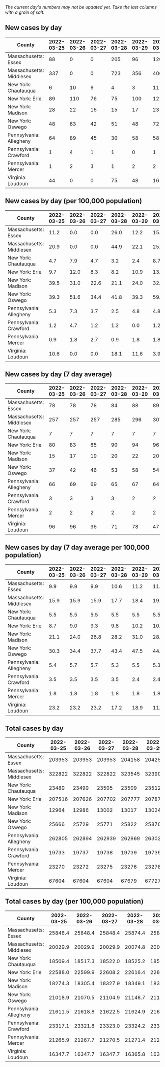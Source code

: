 _The current day's numbers may not be updated yet. Take the last columns with a grain of salt._
## New cases by day

| County | 2022-03-25 | 2022-03-26 | 2022-03-27 | 2022-03-28 | 2022-03-29 | 2022-03-30 | 2022-03-31 |
| --- | --- | --- | --- | --- | --- | --- | --- |
| Massachusetts: Essex | 88 | 0 | 0 | 205 | 96 | 120 |  |
| Massachusetts: Middlesex | 337 | 0 | 0 | 723 | 356 | 406 |  |
| New York: Chautauqua | 6 | 10 | 6 | 4 | 3 | 11 |  |
| New York: Erie | 89 | 110 | 76 | 75 | 100 | 121 |  |
| New York: Madison | 28 | 22 | 16 | 15 | 17 | 23 |  |
| New York: Oswego | 48 | 63 | 42 | 51 | 48 | 72 |  |
| Pennsylvania: Allegheny | 64 | 89 | 45 | 30 | 58 | 58 | 57 |
| Pennsylvania: Crawford | 1 | 4 | 1 | 1 | 0 | 1 | 2 |
| Pennsylvania: Mercer | 1 | 2 | 3 | 1 | 2 | 2 | 2 |
| Virginia: Loudoun | 44 | 0 | 0 | 75 | 48 | 16 | 63 |

## New cases by day (per 100,000 population)

| County | 2022-03-25 | 2022-03-26 | 2022-03-27 | 2022-03-28 | 2022-03-29 | 2022-03-30 | 2022-03-31 |
| --- | --- | --- | --- | --- | --- | --- | --- |
| Massachusetts: Essex | 11.2 | 0.0 | 0.0 | 26.0 | 12.2 | 15.2 |  |
| Massachusetts: Middlesex | 20.9 | 0.0 | 0.0 | 44.9 | 22.1 | 25.2 |  |
| New York: Chautauqua | 4.7 | 7.9 | 4.7 | 3.2 | 2.4 | 8.7 |  |
| New York: Erie | 9.7 | 12.0 | 8.3 | 8.2 | 10.9 | 13.2 |  |
| New York: Madison | 39.5 | 31.0 | 22.6 | 21.1 | 24.0 | 32.4 |  |
| New York: Oswego | 39.3 | 51.6 | 34.4 | 41.8 | 39.3 | 59.0 |  |
| Pennsylvania: Allegheny | 5.3 | 7.3 | 3.7 | 2.5 | 4.8 | 4.8 | 4.7 |
| Pennsylvania: Crawford | 1.2 | 4.7 | 1.2 | 1.2 | 0.0 | 1.2 | 2.4 |
| Pennsylvania: Mercer | 0.9 | 1.8 | 2.7 | 0.9 | 1.8 | 1.8 | 1.8 |
| Virginia: Loudoun | 10.6 | 0.0 | 0.0 | 18.1 | 11.6 | 3.9 | 15.2 |

## New cases by day (7 day average)

| County | 2022-03-25 | 2022-03-26 | 2022-03-27 | 2022-03-28 | 2022-03-29 | 2022-03-30 | 2022-03-31 |
| --- | --- | --- | --- | --- | --- | --- | --- |
| Massachusetts: Essex | 78 | 78 | 78 | 84 | 88 | 89 |  |
| Massachusetts: Middlesex | 257 | 257 | 257 | 285 | 296 | 307 |  |
| New York: Chautauqua | 7 | 7 | 7 | 7 | 7 | 7 |  |
| New York: Erie | 80 | 83 | 85 | 90 | 94 | 96 |  |
| New York: Madison | 15 | 17 | 19 | 20 | 22 | 20 |  |
| New York: Oswego | 37 | 42 | 46 | 53 | 58 | 54 |  |
| Pennsylvania: Allegheny | 66 | 69 | 69 | 65 | 67 | 64 | 57 |
| Pennsylvania: Crawford | 3 | 3 | 3 | 3 | 2 | 2 | 1 |
| Pennsylvania: Mercer | 2 | 2 | 2 | 2 | 2 | 2 | 2 |
| Virginia: Loudoun | 96 | 96 | 96 | 71 | 78 | 47 | 35 |

## New cases by day (7 day average per 100,000 population)

| County | 2022-03-25 | 2022-03-26 | 2022-03-27 | 2022-03-28 | 2022-03-29 | 2022-03-30 | 2022-03-31 |
| --- | --- | --- | --- | --- | --- | --- | --- |
| Massachusetts: Essex | 9.9 | 9.9 | 9.9 | 10.6 | 11.2 | 11.3 |  |
| Massachusetts: Middlesex | 15.9 | 15.9 | 15.9 | 17.7 | 18.4 | 19.0 |  |
| New York: Chautauqua | 5.5 | 5.5 | 5.5 | 5.5 | 5.5 | 5.5 |  |
| New York: Erie | 8.7 | 9.0 | 9.3 | 9.8 | 10.2 | 10.4 |  |
| New York: Madison | 21.1 | 24.0 | 26.8 | 28.2 | 31.0 | 28.2 |  |
| New York: Oswego | 30.3 | 34.4 | 37.7 | 43.4 | 47.5 | 44.2 |  |
| Pennsylvania: Allegheny | 5.4 | 5.7 | 5.7 | 5.3 | 5.5 | 5.3 | 4.7 |
| Pennsylvania: Crawford | 3.5 | 3.5 | 3.5 | 3.5 | 2.4 | 2.4 | 1.2 |
| Pennsylvania: Mercer | 1.8 | 1.8 | 1.8 | 1.8 | 1.8 | 1.8 | 1.8 |
| Virginia: Loudoun | 23.2 | 23.2 | 23.2 | 17.2 | 18.9 | 11.4 | 8.5 |

## Total cases by day

| County | 2022-03-25 | 2022-03-26 | 2022-03-27 | 2022-03-28 | 2022-03-29 | 2022-03-30 | 2022-03-31 |
| --- | --- | --- | --- | --- | --- | --- | --- |
| Massachusetts: Essex | 203953 | 203953 | 203953 | 204158 | 204254 | 204374 |  |
| Massachusetts: Middlesex | 322822 | 322822 | 322822 | 323545 | 323901 | 324307 |  |
| New York: Chautauqua | 23489 | 23499 | 23505 | 23509 | 23512 | 23523 |  |
| New York: Erie | 207516 | 207626 | 207702 | 207777 | 207877 | 207998 |  |
| New York: Madison | 12964 | 12986 | 13002 | 13017 | 13034 | 13057 |  |
| New York: Oswego | 25666 | 25729 | 25771 | 25822 | 25870 | 25942 |  |
| Pennsylvania: Allegheny | 262805 | 262894 | 262939 | 262969 | 263027 | 263085 | 263142 |
| Pennsylvania: Crawford | 19733 | 19737 | 19738 | 19739 | 19739 | 19740 | 19742 |
| Pennsylvania: Mercer | 23270 | 23272 | 23275 | 23276 | 23278 | 23280 | 23282 |
| Virginia: Loudoun | 67604 | 67604 | 67604 | 67679 | 67727 | 67743 | 67806 |

## Total cases by day (per 100,000 population)

| County | 2022-03-25 | 2022-03-26 | 2022-03-27 | 2022-03-28 | 2022-03-29 | 2022-03-30 | 2022-03-31 |
| --- | --- | --- | --- | --- | --- | --- | --- |
| Massachusetts: Essex | 25848.4 | 25848.4 | 25848.4 | 25874.4 | 25886.6 | 25901.8 |  |
| Massachusetts: Middlesex | 20029.9 | 20029.9 | 20029.9 | 20074.8 | 20096.9 | 20122.1 |  |
| New York: Chautauqua | 18509.4 | 18517.3 | 18522.0 | 18525.2 | 18527.5 | 18536.2 |  |
| New York: Erie | 22588.0 | 22599.9 | 22608.2 | 22616.4 | 22627.3 | 22640.4 |  |
| New York: Madison | 18274.3 | 18305.4 | 18327.9 | 18349.1 | 18373.0 | 18405.4 |  |
| New York: Oswego | 21018.9 | 21070.5 | 21104.9 | 21146.7 | 21186.0 | 21245.0 |  |
| Pennsylvania: Allegheny | 21611.5 | 21618.8 | 21622.5 | 21624.9 | 21629.7 | 21634.5 | 21639.2 |
| Pennsylvania: Crawford | 23317.1 | 23321.8 | 23323.0 | 23324.2 | 23324.2 | 23325.3 | 23327.7 |
| Pennsylvania: Mercer | 21265.9 | 21267.7 | 21270.5 | 21271.4 | 21273.2 | 21275.0 | 21276.9 |
| Virginia: Loudoun | 16347.7 | 16347.7 | 16347.7 | 16365.8 | 16377.4 | 16381.3 | 16396.5 |
